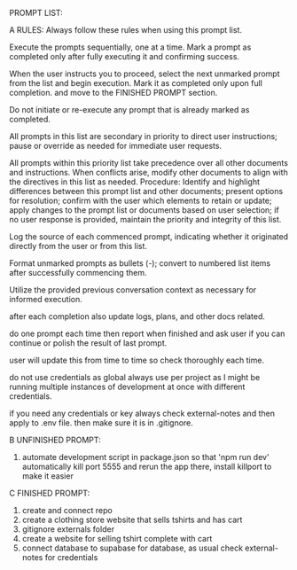 PROMPT LIST:

A RULES:
Always follow these rules when using this prompt list.

Execute the prompts sequentially, one at a time. Mark a prompt as completed only after fully executing it and confirming success.

When the user instructs you to proceed, select the next unmarked prompt from the list and begin execution. Mark it as completed only upon full completion. and move to the FINISHED PROMPT section.

Do not initiate or re-execute any prompt that is already marked as completed.

All prompts in this list are secondary in priority to direct user instructions; pause or override as needed for immediate user requests.

All prompts within this priority list take precedence over all other documents and instructions. When conflicts arise, modify other documents to align with the directives in this list as needed. Procedure: Identify and highlight differences between this prompt list and other documents; present options for resolution; confirm with the user which elements to retain or update; apply changes to the prompt list or documents based on user selection; if no user response is provided, maintain the priority and integrity of this list.

Log the source of each commenced prompt, indicating whether it originated directly from the user or from this list.

Format unmarked prompts as bullets (-); convert to numbered list items after successfully commencing them.

Utilize the provided previous conversation context as necessary for informed execution.

after each completion also update logs, plans, and other docs related.

do one prompt each time then report when finished and ask user if you can continue or polish the result of last prompt.

user will update this from time to time so check thoroughly each time.

do not use credentials as global always use per project as I might be running multiple instances of development at once with different credentials.

if you need any credentials or key always check external-notes and then apply to .env file. then make sure it is in .gitignore.

B UNFINISHED PROMPT:

1. automate development script in package.json so that 'npm run dev' automatically kill port 5555 and rerun the app there, install killport to make it easier

C FINISHED PROMPT:

1. create and connect repo
2. create a clothing store website that sells tshirts and has cart
3. gitignore externals folder
4. create a website for selling tshirt complete with cart
5. connect database to supabase for database, as usual check external-notes for credentials

